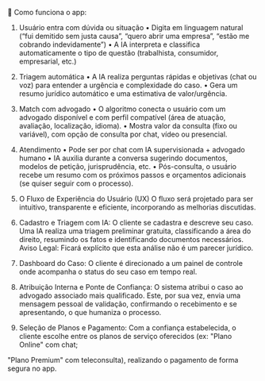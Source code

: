 

📱 Como funciona o app:

1. Usuário entra com dúvida ou situação
	•	Digita em linguagem natural (“fui demitido sem justa causa”, “quero abrir uma empresa”, “estão me cobrando indevidamente”)
	•	A IA interpreta e classifica automaticamente o tipo de questão (trabalhista, consumidor, empresarial, etc.)

2. Triagem automática
	•	A IA realiza perguntas rápidas e objetivas (chat ou voz) para entender a urgência e complexidade do caso.
	•	Gera um resumo jurídico automático e uma estimativa de valor/urgência.

3. Match com advogado
	•	O algoritmo conecta o usuário com um advogado disponível e com perfil compatível (área de atuação, avaliação, localização, idioma).
	•	Mostra valor da consulta (fixo ou variável), com opção de consulta por chat, vídeo ou presencial.

4. Atendimento
	•	Pode ser por chat com IA supervisionada + advogado humano
	•	IA auxilia durante a conversa sugerindo documentos, modelos de petição, jurisprudência, etc.
	•	Pós-consulta, o usuário recebe um resumo com os próximos passos e orçamentos adicionais (se quiser seguir com o processo).







3.	O Fluxo de Experiência do Usuário (UX)
O fluxo será projetado para ser intuitivo, transparente e eficiente, incorporando as melhorias discutidas.
1.	Cadastro e Triagem com IA: O cliente se cadastra e descreve seu caso. Uma IA realiza uma triagem preliminar gratuita, classificando a área do direito, resumindo os fatos e identificando documentos necessários. Aviso Legal: Ficará explícito que esta análise não é um parecer jurídico.
2.	Dashboard do Caso: O cliente é direcionado a um painel de controle onde acompanha o status do seu caso em tempo real.
3.	Atribuição Interna e Ponte de Confiança: O sistema atribui o caso ao advogado associado mais qualificado. Este, por sua vez, envia uma mensagem pessoal de validação, confirmando o recebimento e se apresentando, o que humaniza o processo.
4.	Seleção de Planos e Pagamento: Com a confiança estabelecida, o cliente escolhe entre os planos de serviço oferecidos (ex: "Plano Online" com chat;
 
"Plano Premium" com teleconsulta), realizando o pagamento de forma segura no app.
